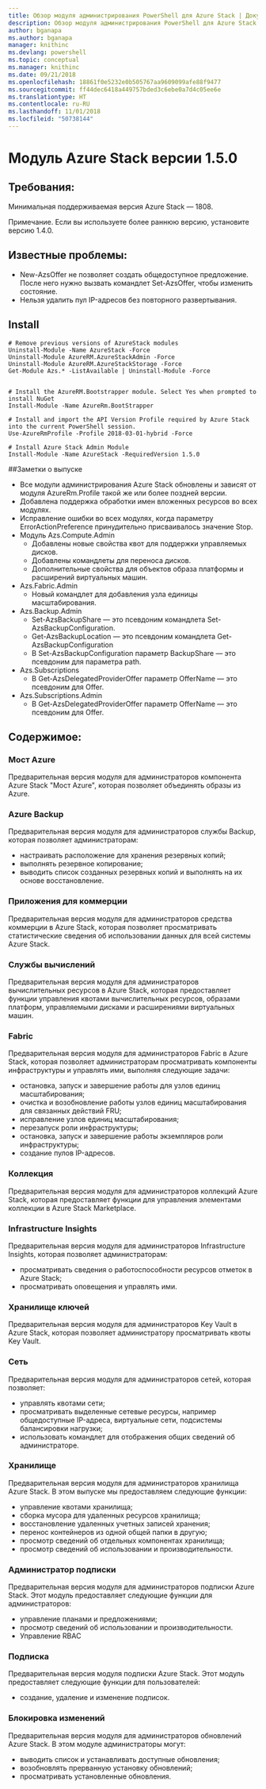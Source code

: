 ```yaml
---
title: Обзор модуля администрирования PowerShell для Azure Stack | Документация Майкрософт
description: Обзор модуля администрирования PowerShell для Azure Stack с инструкциями по установке и конфигурации.
author: bganapa
ms.author: bganapa
manager: knithinc
ms.devlang: powershell
ms.topic: conceptual
ms.manager: knithinc
ms.date: 09/21/2018
ms.openlocfilehash: 18861f0e5232e0b505767aa9609099afe88f9477
ms.sourcegitcommit: ff44dec6418a449757bded3c6ebe0a7d4c05ee6e
ms.translationtype: HT
ms.contentlocale: ru-RU
ms.lasthandoff: 11/01/2018
ms.locfileid: "50738144"
---
```

# <a name="azure-stack-module-150"></a>Модуль Azure Stack версии 1.5.0

## <a name="requirements"></a>Требования:
Минимальная поддерживаемая версия Azure Stack — 1808.

Примечание. Если вы используете более раннюю версию, установите версию 1.4.0.

## <a name="known-issues"></a>Известные проблемы:

- New-AzsOffer не позволяет создать общедоступное предложение. После него нужно вызвать командлет Set-AzsOffer, чтобы изменить состояние.
- Нельзя удалить пул IP-адресов без повторного развертывания.

## <a name="install"></a>Install
```
# Remove previous versions of AzureStack modules
Uninstall-Module -Name AzureStack -Force 
Uninstall-Module AzureRM.AzureStackAdmin -Force
Uninstall-Module AzureRM.AzureStackStorage -Force
Get-Module Azs.* -ListAvailable | Uninstall-Module -Force


# Install the AzureRM.Bootstrapper module. Select Yes when prompted to install NuGet
Install-Module -Name AzureRm.BootStrapper

# Install and import the API Version Profile required by Azure Stack into the current PowerShell session.
Use-AzureRmProfile -Profile 2018-03-01-hybrid -Force

# Install Azure Stack Admin Module
Install-Module -Name AzureStack -RequiredVersion 1.5.0
```

##<a name="release-notes"></a>Заметки о выпуске
* Все модули администрирования Azure Stack обновлены и зависят от модуля AzureRm.Profile такой же или более поздней версии.
* Добавлена поддержка обработки имен вложенных ресурсов во всех модулях.
* Исправление ошибки во всех модулях, когда параметру ErrorActionPreference принудительно присваивалось значение Stop.
* Модуль Azs.Compute.Admin
    * Добавлены новые свойства квот для поддержки управляемых дисков.
    * Добавлены командлеты для переноса дисков.
    * Дополнительные свойства для объектов образа платформы и расширений виртуальных машин.
* Azs.Fabric.Admin 
    * Новый командлет для добавления узла единицы масштабирования.
* Azs.Backup.Admin
    * Set-AzsBackupShare — это псевдоним командлета Set-AzsBackupConfiguration.
    * Get-AzsBackupLocation — это псевдоним командлета Get-AzsBackupConfiguration
    * В Set-AzsBackupConfiguration параметр BackupShare — это псевдоним для параметра path.
* Azs.Subscriptions
    * В Get-AzsDelegatedProviderOffer параметр OfferName — это псевдоним для Offer.
* Azs.Subscriptions.Admin
    * В Get-AzsDelegatedProviderOffer параметр OfferName — это псевдоним для Offer.

## <a name="content"></a>Содержимое:
### <a name="azure-bridge"></a>Мост Azure
Предварительная версия модуля для администраторов компонента Azure Stack "Мост Azure", которая позволяет объединять образы из Azure.

### <a name="backup"></a>Azure Backup
Предварительная версия модуля для администраторов службы Backup, которая позволяет администраторам:
- настраивать расположение для хранения резервных копий;
- выполнять резервное копирование;
- выводить список созданных резервных копий и выполнять на их основе восстановление.

### <a name="commerce"></a>Приложения для коммерции
Предварительная версия модуля для администраторов средства коммерции в Azure Stack, которая позволяет просматривать статистические сведения об использовании данных для всей системы Azure Stack.

### <a name="compute"></a>Службы вычислений
Предварительная версия модуля для администраторов вычислительных ресурсов в Azure Stack, которая предоставляет функции управления квотами вычислительных ресурсов, образами платформ, управляемыми дисками и расширениями виртуальных машин.

### <a name="fabric"></a>Fabric
Предварительная версия модуля для администраторов Fabric в Azure Stack, которая позволяет администраторам просматривать компоненты инфраструктуры и управлять ими, выполняя следующие задачи:
- остановка, запуск и завершение работы для узлов единиц масштабирования;
- очистка и возобновление работы узлов единиц масштабирования для связанных действий FRU;
- исправление узлов единиц масштабирования;
- перезапуск роли инфраструктуры;
- остановка, запуск и завершение работы экземпляров роли инфраструктуры;
- создание пулов IP-адресов.


### <a name="gallery"></a>Коллекция
Предварительная версия модуля для администраторов коллекций Azure Stack, которая предоставляет функции для управления элементами коллекции в Azure Stack Marketplace.

### <a name="infrastructure-insights"></a>Infrastructure Insights
Предварительная версия модуля для администраторов Infrastructure Insights, которая позволяет администраторам:
- просматривать сведения о работоспособности ресурсов отметок в Azure Stack;
- просматривать оповещения и управлять ими.

### <a name="keyvault"></a>Хранилище ключей
Предварительная версия модуля для администраторов Key Vault в Azure Stack, которая позволяет администратору просматривать квоты Key Vault.

### <a name="network"></a>Сеть
Предварительная версия модуля для администраторов сетей, которая позволяет:
- управлять квотами сети;
- просматривать выделенные сетевые ресурсы, например общедоступные IP-адреса, виртуальные сети, подсистемы балансировки нагрузки;
- использовать командлет для отображения общих сведений об администраторе.

### <a name="storage"></a>Хранилище
Предварительная версия модуля для администраторов хранилища Azure Stack.  В этом выпуске мы предоставляем следующие функции:
- управление квотами хранилища;
- сборка мусора для удаленных ресурсов хранилища;
- восстановление удаленных учетных записей хранения;
- перенос контейнеров из одной общей папки в другую;
- просмотр сведений об отдельных компонентах хранилища;
- просмотр сведений об использовании и производительности.

### <a name="subscription-admin"></a>Администратор подписки
Предварительная версия модуля для администраторов подписки Azure Stack.  Этот модуль предоставляет следующие функции для администраторов:
- управление планами и предложениями;
- просмотр сведений об использовании и производительности.
- Управление RBAC

### <a name="subscription"></a>Подписка
Предварительная версия модуля подписки Azure Stack.  Этот модуль предоставляет следующие функции для пользователей:
- создание, удаление и изменение подписок.

### <a name="update"></a>Блокировка изменений
Предварительная версия модуля для администраторов обновлений Azure Stack.  В этом модуле администраторы могут:
- выводить список и устанавливать доступные обновления;
- возобновлять прерванную установку обновлений;
- просматривать установленные обновления.
